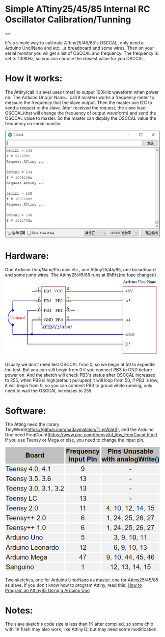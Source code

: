 # Simple ATtiny25/45/85 Internal RC Oscillator Calibration/Tunning
==

It's a simple way to calibrate ATtiny25/45/85's OSCCAL, only need a Arduino Uno/Nano and etc. ..a breadboard and some wires. Then on your serial monitor you wil get a list of OSCCAL and frequency. The frequency is set to 100KHz, so you can choose the closest value for you OSCCAL.

**How it works:**
==
The Attiny(call it slave) uses timer1 to output 100kHz waveform when power on. The Arduino Uno(or Nano... call it master) works a frequency meter to messure the frequency that the slave output. Then the master use I2C to send a request to the slave. Atter received the request, the slave load OSCCAL(that will change the frequency of output waveform) and send the OSCCAL value to master. So the master can display the OSCCAL value the frequency on serial monitor.

![image](Documents/SerialMonitor.png)

**Hardware:**
==
One Arduino Uno/Nano/Pro mini etc., one Attiny25/45/85, one breadboard and some jump wires. The Attiny25/45/85 runs at 8MHz(no fuse changed) .
![image](Documents/Schematic.png)

Usually we don't need test OSCCAL from 0, so we begin at 50 to expedite the test. But you can still begin from 0 if you connect PB3 to GND before power on. And the sketch will check PB3's status after OSCCAL increased to 255, when PB3 is high(default pulluped) it will loop from 50, if PB3 is low, it will begin from 0, so you can connect PB3 to groud white running, only need to wait the OSCCAL increases to 255.

**Software:**
==
The Atting need the library TinyWireS(https://github.com/nadavmatalon/TinyWireS),  and the Arduino Uno need FreqCount(https://www.pjrc.com/teensy/td_libs_FreqCount.html). If you use Teensy or Mega or else, you need to change the input pin.

![image](Documents/PinFreqIn.png)

Two sketches, one for Arduino Uno/Nano as master,  one for Attiny25/45/85 as slave. 
If you don't know how to program Attiny, read this: [How to Program an Attiny85 Using a Arduino Uno](https://www.instructables.com/How-to-Program-an-Attiny85-From-an-Arduino-Uno/)

**Notes:**
==
The slave sketch's code size is less than 1K after compiled, so some chip with 1K flash may also work, like Attiny13, but may need some modification.
